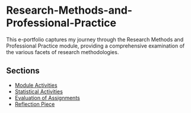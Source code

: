 # Research-Methods-and-Professional-Practice

This e-portfolio captures my journey through the Research Methods and Professional Practice module, providing a comprehensive examination of the various facets of research methodologies.

## Sections

- [Module Activities](./Module%20Activities/Read.md)
- [Statistical Activities](./Statistical%20Activities/Read.md)
- [Evaluation of Assignments](./Evaluation%20of%20Assignments/Read.md)
- [Reflection Piece](./Reflective%20Piece/Read.md)



